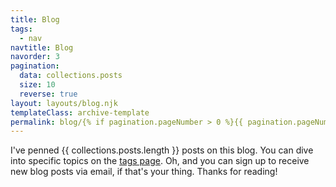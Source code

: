 ```yaml
---
title: Blog
tags:
  - nav
navtitle: Blog
navorder: 3
pagination:
  data: collections.posts
  size: 10
  reverse: true
layout: layouts/blog.njk
templateClass: archive-template
permalink: blog/{% if pagination.pageNumber > 0 %}{{ pagination.pageNumber }}/{% endif %}index.html
---
```


I've penned {{ collections.posts.length }} posts on this blog. You can dive into specific topics on the <a href="{{ '/tags/' | url }}">tags page</a>. Oh, and you can sign up to receive new blog posts via email, if that's your thing. Thanks for reading!
